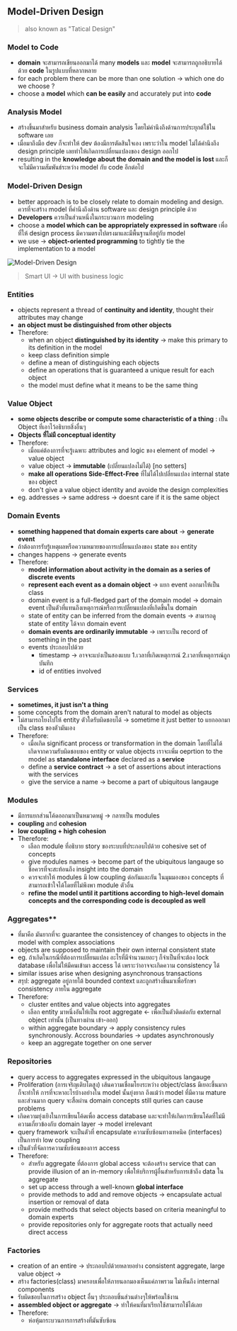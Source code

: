 ## Model-Driven Design
> also known as "Tatical Design"

### Model to Code
- **domain** จะสามารถเขียนออกมาได้  many **models** และ **model** จะสามารถถูกอธิบายได้ด้วย **code** ในรูปแบบที่หลากหลาย
- for each problem there can be more than one solution -> which one do we choose ?
- choose a **model** which **can be easily** and accurately put into **code**

### Analysis Model
- สร้างขึ้นมาสำหรับ business domain analysis โดยไม่คำนึงถึงด้านการประยุกต์ใช้ใน software เลย
- เมื่อมาถึงมือ dev ก็จะทำให้ dev ต้องมีการตัดสินใจเอง เพราะว่าใน model ไม่ได้คำนึงถึง design principle เลยทำให้เกิดการเปลี่ยนแปลงของ design ออกไป
- resulting in the **knowledge about the domain and the model is lost** และก็จะไม่มีความสัมพันธ์ระหว่าง model กับ code อีกต่อไป

### Model-Driven Design
- better approach is to be closely relate to domain modeling and design. ควรที่จะสร้าง model ที่คำนึงถึงด้าน software และ design principle ด้วย
- **Developers** ควรเป็นส่วนหนึ่งในกระบวนการ modeling
- choose a **model which can be appropriately expressed in software** เพื่อที่ให้ design process มีความตรงไปตรงมาและมีพื้นฐานที่อยู่กับ model
- we use -> **object-oriented programming** to tightly tie the implementation to a model

![Model-Driven Design](https://media.discordapp.net/attachments/1014398974649708624/1019442125387079710/unknown.png)
> Smart UI -> UI with business logic

### Entities
- objects represent a thread of **continuity and identity**, thought their attributes may change
- **an object must be distinguished from other objects**
- Therefore:
  - when an object **distinguished by its identity** -> make this primary to its definition in the model
  - keep class definition simple
  - define a mean of distinguishing each objects
  - define an operations that is guaranteed a unique result for each object
  - the model must define what it means to be the same thing

### Value Object
- **some objects describe or compute some characteristic of a thing** : เป็น Object ที่เอาไว้อธิบายสิ่งอื่นๆ
- **Objects ที่ไม่มี conceptual identity**
- Therefore:
  - เมื่อแค่ต้องการที่จะรู้เฉพาะ attributes and logic ของ element of model -> value object
  - value object -> **immutable** (เปลี่ยนแปลงไม่ได้) [no setters]
  - **make all operations Side-Effect-Free** ที่ไม่ได้ไปเปลี่ยนแปลง internal state ของ object
  - don't give a value object identity and avoide the design complexities
- eg. addresses -> same address -> doesnt care if it is the same object

### Domain Events
- **something happened that domain experts care about** -> **generate event**
- ถ้าต้องการรับรู้เหตุผลหรือความหมายของการเปลี่ยนแปลงของ state ของ entity
- changes happens -> generate events
- Therefore:
  - **model information about activity in the domain as a series of discrete events**
  - **represent each event as a domain object** -> แยก event ออกมาให้เป็น class
  - domain event is a full-fledged part of the domain model -> domain event เป็นตัวที่แทนถึงเหตุการณ์หรือการเปลี่ยนแปลงที่เกิดขึ้นใน domain
  - state of entity can be inferred from the domain events -> สามารถดู state of entity ได้จาก domain event
  - **domain events are ordinarily immutable** -> เพราะเป็น record of something in the past
  - events ประกอบไปด้วย
    - timestamp -> อาจจะแบ่งเป็นสองแบบ 1.เวลาที่เกิดเหตุการณ์  2.เวลาที่เหตุการณ์ถูกบันทึก
    - id of entities involved

### Services
- **sometimes, it just isn't a thing**
- some concepts from the domain aren't natural to model as objects
- ไม่สามารถโยงไปให้ entity ตัวใดรับผิดชอบได้ -> sometime it just better to แยกออกมาเป็น class ของตัวมันเอง
- Therefore:
  - เมื่อเกิด significant process or transformation in the domain โดยที่ไม่ได้เกิดจากความรับผิดชอบของ entity or value objects
  เราจะเพิ่ม oeprtion to the model as **standalone interface** declared as a **service**
  - define a **service contract** -> a set of assertions about interactions with the services
  - give the service a name -> become a part of ubiquitous langauge

### Modules
- มีการแยกส่วนโค้ดออกมาเป็นหมวดหมู่ -> กลายเป็น modules
- **coupling** and **cohesion**
- **low coupling + high cohesion**
- Therefore:
  - เลือก module ที่อธิบาย story ของระบบที่ประกอบไปด้วย cohesive set of concepts
  - give modules names -> become part of the ubiquitous langauge so ชื่อควรที่จะสะท้อนถึง insight into the domain
  - ควรจะทำให้  modules มี low coupling ต่อกันและกัน ในมุมมองของ concepts ที่สามารถเข้าใจได้โดยที่ไม่พึงพา module ตัวอื่น
  - **refine the model until it partitions according to high-level domain concepts and the corresponding code is decoupled as well**

### Aggregates**
- ที่มาคือ มันยากที่จะ guarantee the consistencey of changes to objects in the model with complex associations
- objects are supposed to maintain their own internal consistent state
- eg. ถ้าเกิดในกรณีที่ต้องการเปลี่ยนแปลง อะไรที่มีจำนวนเยอะๆ ก็จำเป็นที่จะต้อง lock database เพื่อไม่ให้มีคนเข้ามา access ได้ เพราะว่าอาจจะเกิดความ consistency ได้
- similar issues arise when designing asynchronous transactions
- สรุป: aggregate อยู่ภายใต้ bounded context และถูกสร้างขึ้นมาเพื่อรักษา consistency ภายใน aggregate
- Therefore:
  - cluster entites and value objects into aggregates
  - เลือก entity มาหนึ่งอันให้เป็น root aggregate <- เพื่อเป็นตัวติดต่อกับ external object เท่านั้น (เป็นทางผ่าน เข้า-ออก)
  - within aggregate boundary -> apply consistency rules synchronously. Accross boundaries -> updates asynchronously
  - keep an aggregate together on one server

### Repositories
- query access to aggregates expressed in the ubiquitous langauge
- Proliferation (การเจริญเติบโตสูง) เส้นความเชื่อมโยงระหว่าง object/class มีเยอะขึ้นมาก ก็จะทำให้
การที่จะหาอะไรบ้างอย่างใน model นั้นยุ่งยาก ถึงแม้ว่า model ที่มีความ mature และส่วนมาก query จะสื่อผ่าน domain concepts still quries can cause problems
- เกิดความยุ่งเยิงในการเขียนโค้ดเพื่อ access database และจะทำให้เกิดการเขียนโค้ดที่ไม่มีความเกี่ยวข้องกับ domain layer -> model irrelevant
- query framework จะเป็นตัวที่ encapsulate ความซับซ้อนทางเทคนิค (interfaces) เป็นการทำ low coupling
- เป็นตัวที่จัดการความซับซ้อนของการ access
- Therefore:
  - สำหรับ aggregate ที่ต้องการ global access จะต้องสร้าง service that can provide illusion of an in-memory
  เพื่อให้บริการผู้อื่นสำหรับการเข้าถึง data ใน aggregate
  - set up access through a well-known **global interface**
  - provide methods to add and remove objects -> encapsulate actual insertion or removal of data
  - provide methods that select objects based on criteria meaningful to domain experts
  - provide repositories only for aggregate roots that actually need direct access

### Factories
- creation of an entire -> ประกอบไปด้วยหลายอย่าง consistent aggregate, large value object ->
- สร้าง factories(class) มาครอบเพื่อให้ภายนอกมองเห็นแค่ภาพรวม ไม่เห็นถึง internal components
- รับผิดชอบในการสร้าง object อื่นๆ ประกอบชิ้นส่วนต่างๆให้พร้อมใช้งาน
- **assembled object or aggregate** -> ทำให้คนที่มาเรียกใช้สามารถใช้ได้เลย
- Therefore:
  - ห่อหุ้มกระบวนการการสร้างที่มันซับซ้อน
